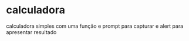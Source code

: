 # calculadora
calculadora simples com uma função e prompt para capturar e alert para apresentar resultado
